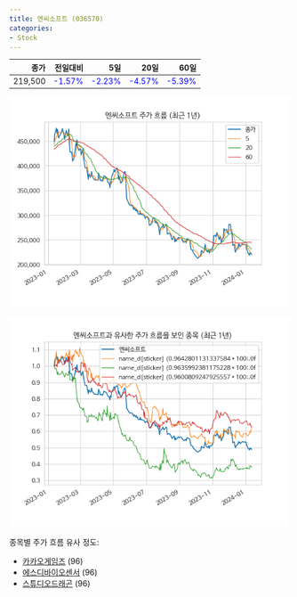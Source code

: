```yaml
---
title: 엔씨소프트 (036570)
categories:
- Stock
---
```


|종가|전일대비|5일|20일|60일|
|---:|-------:|--:|---:|---:|
|219,500|<span style="color: blue">-1.57%</span>|<span style="color: blue">-2.23%</span>|<span style="color: blue">-4.57%</span>|<span style="color: blue">-5.39%</span>|


<!-- more -->

![036570](/assets/images/stock/036570.png)

![036570](/assets/images/stock/036570_sim.png)

종목별 주가 흐름 유사 정도:
- [카카오게임즈](/stock/293490/) (96)
- [에스디바이오센서](/stock/137310/) (96)
- [스튜디오드래곤](/stock/253450/) (96)